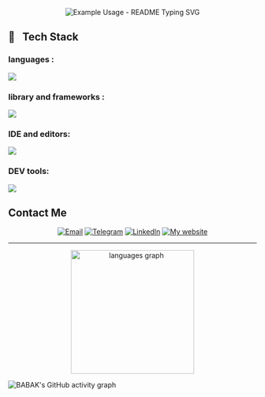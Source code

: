 

<p align="center">
  <img src="https://readme-typing-svg.demolab.com/?lines=Hi+There+Welcome+To+My+Profile!;I%27m+babak+chalaki🖐;I%27m+a+backend+Developer💻;&font=Fira%20Code&center=true&width=380&height=50&duration=4000&pause=2000&color=red" alt="Example Usage - README Typing SVG">
</p>


<h2>🔧 &nbsp Tech Stack</h2>

<h3>languages :</h3>
<img src="https://skillicons.dev/icons?i=js,html,css,php,python,mysql" >

<h3>library and frameworks :</h3>
<img src="https://skillicons.dev/icons?i=bootstrap,jquery,laravel," >

<h3>IDE and editors:</h3>
<img src="https://skillicons.dev/icons?i=pycharm,phpstorm,vscode,xd,figma" >

<h3>DEV tools:</h3>
<img src="https://skillicons.dev/icons?i=git,github,gitlab," >

  
## Contact Me

<div align="center">
  
[![Email](https://img.shields.io/badge/-Email-blue?style=flat&logo=gmail&labelColor=black)](https://babak.chalaki82@gmail.com) 
[![Telegram](https://img.shields.io/badge/-Telegram-blue?style=flat&logo=telegram&labelColor=black)](https://t.me/BABAK_CHALAKI) 
[![LinkedIn](https://img.shields.io/badge/-LinkedIn-blue?style=flat&logo=linkedin&labelColor=black)](https://www.linkedin.com/in/babak-chalaki-622376292/?originalSubdomain=ir) 
[![My website](https://img.shields.io/badge/-My_Website-blue?style=flat&logo=link&labelColor=black)](https://babak-chalaki.ir)

</div>

---

<div align="center">
  <img src="https://github-readme-stats.vercel.app/api/top-langs?username=sadafamininia99&locale=en&hide_title=false&layout=compact&card_width=320&langs_count=5&theme=dracula&hide_border=false" height="250" alt="languages graph"  />
</div>


![BABAK's GitHub activity graph](https://github-readme-activity-graph.vercel.app/graph?username=Babak-Chalacki&theme=github-compact)
